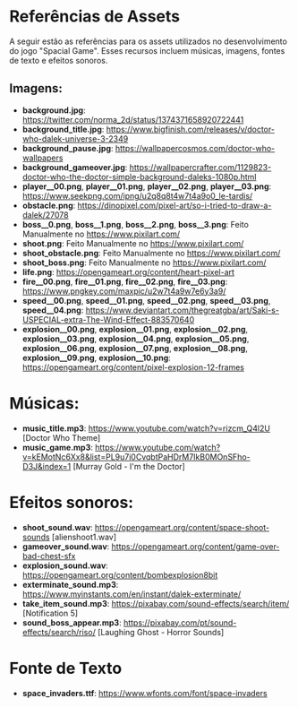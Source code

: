 # Referências de Assets
A seguir estão as referências para os assets utilizados no desenvolvimento do jogo "Spacial Game".
Esses recursos incluem músicas, imagens, fontes de texto e efeitos sonoros.

## Imagens:

- **background.jpg**: https://twitter.com/norma_2d/status/1374371658920722441
- **background_title.jpg**: https://www.bigfinish.com/releases/v/doctor-who-dalek-universe-3-2349
- **background_pause.jpg**: https://wallpapercosmos.com/doctor-who-wallpapers
- **background_gameover.jpg**: https://wallpapercrafter.com/1129823-doctor-who-the-doctor-simple-background-daleks-1080p.html
- **player__00.png**, **player__01.png**, **player__02.png**, **player__03.png**: https://www.seekpng.com/ipng/u2q8q8t4w7t4a9o0_le-tardis/
- **obstacle.png**: https://dinopixel.com/pixel-art/so-i-tried-to-draw-a-dalek/27078
- **boss__0.png**, **boss__1.png**, **boss__2.png**, **boss__3.png**: Feito Manualmente no https://www.pixilart.com/
- **shoot.png**: Feito Manualmente no https://www.pixilart.com/
- **shoot_obstacle.png**: Feito Manualmente no https://www.pixilart.com/
- **shoot_boss.png**: Feito Manualmente no https://www.pixilart.com/
- **life.png**: https://opengameart.org/content/heart-pixel-art
- **fire__00.png**, **fire__01.png**, **fire__02.png**, **fire__03.png**: https://www.pngkey.com/maxpic/u2w7t4a9w7e6y3a9/
- **speed__00.png**, **speed__01.png**, **speed__02.png**, **speed__03.png**, **speed__04.png**: https://www.deviantart.com/thegreatgba/art/Saki-s-USPECIAL-extra-The-Wind-Effect-883570640
- **explosion__00.png**, **explosion__01.png**, **explosion__02.png**, **explosion__03.png**, **explosion__04.png**, **explosion__05.png**, **explosion__06.png**, **explosion__07.png**, **explosion__08.png**, **explosion__09.png**, **explosion__10.png**: https://opengameart.org/content/pixel-explosion-12-frames

# Músicas:
- **music_title.mp3**: https://www.youtube.com/watch?v=rizcm_Q4l2U [Doctor Who Theme]
- **music_game.mp3**: https://www.youtube.com/watch?v=kEMotNc6Xx8&list=PL9u7i0CvqbtPaHDrM7IkB0MOnSFho-D3J&index=1 [Murray Gold - I'm the Doctor]

# Efeitos sonoros:
- **shoot_sound.wav**: https://opengameart.org/content/space-shoot-sounds [alienshoot1.wav]
- **gameover_sound.wav**: https://opengameart.org/content/game-over-bad-chest-sfx
- **explosion_sound.wav**: https://opengameart.org/content/bombexplosion8bit
- **exterminate_sound.mp3**: https://www.myinstants.com/en/instant/dalek-exterminate/
- **take_item_sound.mp3**: https://pixabay.com/sound-effects/search/item/    [Notification 5]
- **sound_boss_appear.mp3**: https://pixabay.com/pt/sound-effects/search/riso/   [Laughing Ghost - Horror Sounds]

# Fonte de Texto
- **space_invaders.ttf**: https://www.wfonts.com/font/space-invaders
